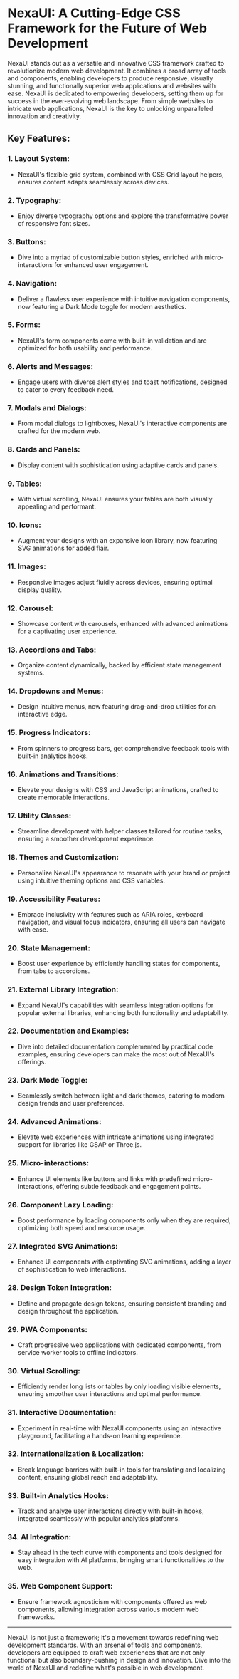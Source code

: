 
# NexaUI: A Cutting-Edge CSS Framework for the Future of Web Development

NexaUI stands out as a versatile and innovative CSS framework crafted to revolutionize modern web development. It combines a broad array of tools and components, enabling developers to produce responsive, visually stunning, and functionally superior web applications and websites with ease.
NexaUI is dedicated to empowering developers, setting them up for success in the ever-evolving web landscape. From simple websites to intricate web applications, NexaUI is the key to unlocking unparalleled innovation and creativity.

## Key Features:

### 1. Layout System:
- NexaUI's flexible grid system, combined with CSS Grid layout helpers, ensures content adapts seamlessly across devices.

### 2. Typography:
- Enjoy diverse typography options and explore the transformative power of responsive font sizes.

### 3. Buttons:
- Dive into a myriad of customizable button styles, enriched with micro-interactions for enhanced user engagement.

### 4. Navigation:
- Deliver a flawless user experience with intuitive navigation components, now featuring a Dark Mode toggle for modern aesthetics.

### 5. Forms:
- NexaUI's form components come with built-in validation and are optimized for both usability and performance.

### 6. Alerts and Messages:
- Engage users with diverse alert styles and toast notifications, designed to cater to every feedback need.

### 7. Modals and Dialogs:
- From modal dialogs to lightboxes, NexaUI's interactive components are crafted for the modern web.

### 8. Cards and Panels:
- Display content with sophistication using adaptive cards and panels.

### 9. Tables:
- With virtual scrolling, NexaUI ensures your tables are both visually appealing and performant.

### 10. Icons:
- Augment your designs with an expansive icon library, now featuring SVG animations for added flair.

### 11. Images:
- Responsive images adjust fluidly across devices, ensuring optimal display quality.

### 12. Carousel:
- Showcase content with carousels, enhanced with advanced animations for a captivating user experience.

### 13. Accordions and Tabs:
- Organize content dynamically, backed by efficient state management systems.

### 14. Dropdowns and Menus:
- Design intuitive menus, now featuring drag-and-drop utilities for an interactive edge.

### 15. Progress Indicators:
- From spinners to progress bars, get comprehensive feedback tools with built-in analytics hooks.

### 16. Animations and Transitions:
- Elevate your designs with CSS and JavaScript animations, crafted to create memorable interactions.

### 17. Utility Classes:
- Streamline development with helper classes tailored for routine tasks, ensuring a smoother development experience.

### 18. Themes and Customization:
- Personalize NexaUI's appearance to resonate with your brand or project using intuitive theming options and CSS variables.

### 19. Accessibility Features:
- Embrace inclusivity with features such as ARIA roles, keyboard navigation, and visual focus indicators, ensuring all users can navigate with ease.

### 20. State Management:
- Boost user experience by efficiently handling states for components, from tabs to accordions.

### 21. External Library Integration:
- Expand NexaUI's capabilities with seamless integration options for popular external libraries, enhancing both functionality and adaptability.

### 22. Documentation and Examples:
- Dive into detailed documentation complemented by practical code examples, ensuring developers can make the most out of NexaUI's offerings.

### 23. Dark Mode Toggle:
- Seamlessly switch between light and dark themes, catering to modern design trends and user preferences.

### 24. Advanced Animations:
- Elevate web experiences with intricate animations using integrated support for libraries like GSAP or Three.js.

### 25. Micro-interactions:
- Enhance UI elements like buttons and links with predefined micro-interactions, offering subtle feedback and engagement points.

### 26. Component Lazy Loading:
- Boost performance by loading components only when they are required, optimizing both speed and resource usage.

### 27. Integrated SVG Animations:
- Enhance UI components with captivating SVG animations, adding a layer of sophistication to web interactions.

### 28. Design Token Integration:
- Define and propagate design tokens, ensuring consistent branding and design throughout the application.

### 29. PWA Components:
- Craft progressive web applications with dedicated components, from service worker tools to offline indicators.

### 30. Virtual Scrolling:
- Efficiently render long lists or tables by only loading visible elements, ensuring smoother user interactions and optimal performance.

### 31. Interactive Documentation:
- Experiment in real-time with NexaUI components using an interactive playground, facilitating a hands-on learning experience.

### 32. Internationalization & Localization:
- Break language barriers with built-in tools for translating and localizing content, ensuring global reach and adaptability.

### 33. Built-in Analytics Hooks:
- Track and analyze user interactions directly with built-in hooks, integrated seamlessly with popular analytics platforms.

### 34. AI Integration:
- Stay ahead in the tech curve with components and tools designed for easy integration with AI platforms, bringing smart functionalities to the web.

### 35. Web Component Support:
- Ensure framework agnosticism with components offered as web components, allowing integration across various modern web frameworks.

---

NexaUI is not just a framework; it's a movement towards redefining web development standards. With an arsenal of tools and components, developers are equipped to craft web experiences that are not only functional but also boundary-pushing in design and innovation. Dive into the world of NexaUI and redefine what's possible in web development.
